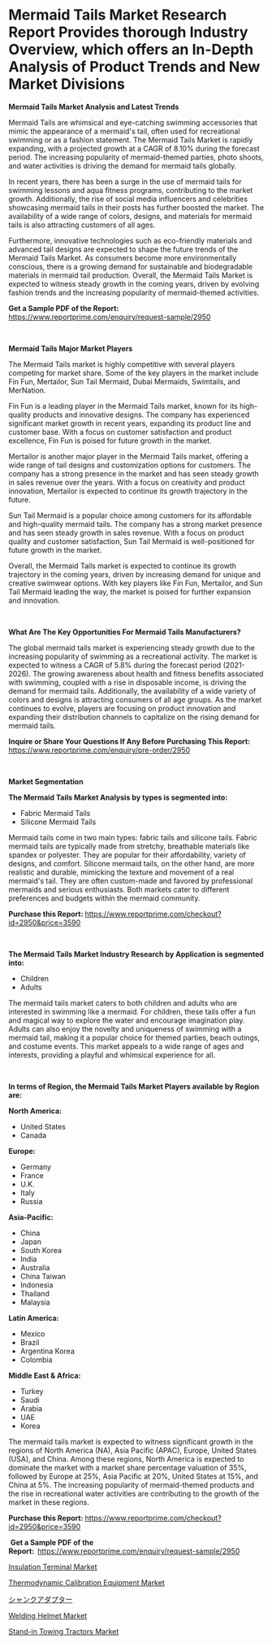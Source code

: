 <p><h1>Mermaid Tails Market Research Report Provides thorough Industry Overview, which offers an In-Depth Analysis of Product Trends and New Market Divisions</h1></p><p><strong>Mermaid Tails Market Analysis and Latest Trends</strong></p>
<p><p>Mermaid Tails are whimsical and eye-catching swimming accessories that mimic the appearance of a mermaid's tail, often used for recreational swimming or as a fashion statement. The Mermaid Tails Market is rapidly expanding, with a projected growth at a CAGR of 8.10% during the forecast period. The increasing popularity of mermaid-themed parties, photo shoots, and water activities is driving the demand for mermaid tails globally. </p><p>In recent years, there has been a surge in the use of mermaid tails for swimming lessons and aqua fitness programs, contributing to the market growth. Additionally, the rise of social media influencers and celebrities showcasing mermaid tails in their posts has further boosted the market. The availability of a wide range of colors, designs, and materials for mermaid tails is also attracting customers of all ages.</p><p>Furthermore, innovative technologies such as eco-friendly materials and advanced tail designs are expected to shape the future trends of the Mermaid Tails Market. As consumers become more environmentally conscious, there is a growing demand for sustainable and biodegradable materials in mermaid tail production. Overall, the Mermaid Tails Market is expected to witness steady growth in the coming years, driven by evolving fashion trends and the increasing popularity of mermaid-themed activities.</p></p>
<p><strong>Get a Sample PDF of the Report:&nbsp;</strong> <a href="https://www.reportprime.com/enquiry/request-sample/2950">https://www.reportprime.com/enquiry/request-sample/2950</a></p>
<p>&nbsp;</p>
<p><strong>Mermaid Tails Major Market Players</strong></p>
<p><p>The Mermaid Tails market is highly competitive with several players competing for market share. Some of the key players in the market include Fin Fun, Mertailor, Sun Tail Mermaid, Dubai Mermaids, Swimtails, and MerNation.</p><p>Fin Fun is a leading player in the Mermaid Tails market, known for its high-quality products and innovative designs. The company has experienced significant market growth in recent years, expanding its product line and customer base. With a focus on customer satisfaction and product excellence, Fin Fun is poised for future growth in the market.</p><p>Mertailor is another major player in the Mermaid Tails market, offering a wide range of tail designs and customization options for customers. The company has a strong presence in the market and has seen steady growth in sales revenue over the years. With a focus on creativity and product innovation, Mertailor is expected to continue its growth trajectory in the future.</p><p>Sun Tail Mermaid is a popular choice among customers for its affordable and high-quality mermaid tails. The company has a strong market presence and has seen steady growth in sales revenue. With a focus on product quality and customer satisfaction, Sun Tail Mermaid is well-positioned for future growth in the market.</p><p>Overall, the Mermaid Tails market is expected to continue its growth trajectory in the coming years, driven by increasing demand for unique and creative swimwear options. With key players like Fin Fun, Mertailor, and Sun Tail Mermaid leading the way, the market is poised for further expansion and innovation.</p></p>
<p>&nbsp;</p>
<p><strong>What Are The Key Opportunities For Mermaid Tails Manufacturers?</strong></p>
<p><p>The global mermaid tails market is experiencing steady growth due to the increasing popularity of swimming as a recreational activity. The market is expected to witness a CAGR of 5.8% during the forecast period (2021-2026). The growing awareness about health and fitness benefits associated with swimming, coupled with a rise in disposable income, is driving the demand for mermaid tails. Additionally, the availability of a wide variety of colors and designs is attracting consumers of all age groups. As the market continues to evolve, players are focusing on product innovation and expanding their distribution channels to capitalize on the rising demand for mermaid tails.</p></p>
<p><strong>Inquire or Share Your Questions If Any Before Purchasing This Report:</strong> <a href="https://www.reportprime.com/enquiry/pre-order/2950">https://www.reportprime.com/enquiry/pre-order/2950</a></p>
<p>&nbsp;</p>
<p><strong>Market Segmentation</strong></p>
<p><strong>The Mermaid Tails Market Analysis by types is segmented into:</strong></p>
<p><ul><li>Fabric Mermaid Tails</li><li>Silicone Mermaid Tails</li></ul></p>
<p><p>Mermaid tails come in two main types: fabric tails and silicone tails. Fabric mermaid tails are typically made from stretchy, breathable materials like spandex or polyester. They are popular for their affordability, variety of designs, and comfort. Silicone mermaid tails, on the other hand, are more realistic and durable, mimicking the texture and movement of a real mermaid's tail. They are often custom-made and favored by professional mermaids and serious enthusiasts. Both markets cater to different preferences and budgets within the mermaid community.</p></p>
<p><strong>Purchase this Report:&nbsp;</strong><a href="https://www.reportprime.com/checkout?id=2950&price=3590">https://www.reportprime.com/checkout?id=2950&price=3590</a></p>
<p>&nbsp;</p>
<p><strong>The Mermaid Tails Market Industry Research by Application is segmented into:</strong></p>
<p><ul><li>Children</li><li>Adults</li></ul></p>
<p><p>The mermaid tails market caters to both children and adults who are interested in swimming like a mermaid. For children, these tails offer a fun and magical way to explore the water and encourage imagination play. Adults can also enjoy the novelty and uniqueness of swimming with a mermaid tail, making it a popular choice for themed parties, beach outings, and costume events. This market appeals to a wide range of ages and interests, providing a playful and whimsical experience for all.</p></p>
<p>&nbsp;</p>
<p><strong>In terms of Region, the Mermaid Tails Market Players available by Region are:</strong></p>
<p>
    <p> <strong> North America: </strong>
        <ul>
            <li>United States</li>
            <li>Canada</li>
        </ul>
        </p> 
    <p> <strong> Europe: </strong>
        <ul>
            <li>Germany</li>
            <li>France</li>
            <li>U.K.</li>
            <li>Italy</li>
            <li>Russia</li>
        </ul>
        </p> 
    <p> <strong> Asia-Pacific: </strong>
        <ul>
            <li>China</li>
            <li>Japan</li>
            <li>South Korea</li>
            <li>India</li>
            <li>Australia</li>
            <li>China Taiwan</li>
            <li>Indonesia</li>
            <li>Thailand</li>
            <li>Malaysia</li>
        </ul>
        </p> 
    <p> <strong> Latin America: </strong>
        <ul>
            <li>Mexico</li>
            <li>Brazil</li>
            <li>Argentina Korea</li>
            <li>Colombia</li>
        </ul>
        </p> 
    <p> <strong> Middle East & Africa: </strong>
        <ul>
            <li>Turkey</li>
            <li>Saudi</li>
            <li>Arabia</li>
            <li>UAE</li>
            <li>Korea</li>
        </ul>
    </p>
    </p>
<p><p>The mermaid tails market is expected to witness significant growth in the regions of North America (NA), Asia Pacific (APAC), Europe, United States (USA), and China. Among these regions, North America is expected to dominate the market with a market share percentage valuation of 35%, followed by Europe at 25%, Asia Pacific at 20%, United States at 15%, and China at 5%. The increasing popularity of mermaid-themed products and the rise in recreational water activities are contributing to the growth of the market in these regions.</p></p>
<p><strong>Purchase this Report: </strong><a href="https://www.reportprime.com/checkout?id=2950&price=3590">https://www.reportprime.com/checkout?id=2950&price=3590</a></p>
<p>&nbsp;<strong>Get a Sample PDF of the Report:&nbsp;&nbsp;</strong><a href="https://www.reportprime.com/enquiry/request-sample/2950">https://www.reportprime.com/enquiry/request-sample/2950</a></p>
<p><strong></strong></p>
<p><p><a href="https://view.publitas.com/reportprime-1/insulation-terminal-market-size-2024-2031-global-industrial-analysis-key-geographical-regions-market-share-top-key-players-product-types-and-forecast-research-report/">Insulation Terminal Market</a></p><p><a href="https://issuu.com/reportprime-2/docs/thermodynamic-calibration-equipment-market-size-20">Thermodynamic Calibration Equipment Market</a></p><p><a href="https://github.com/mcbeesbxa270/Market-Research-Report-List-1/blob/main/13380475373.md">シャンクアダプター</a></p><p><a href="https://github.com/dx0328/Market-Research-Report-List-2/blob/main/welding-helmet-market.md">Welding Helmet Market</a></p><p><a href="https://issuu.com/reportprime-2/docs/stand-in-towing-tractors-market-size-2030.pptx">Stand-in Towing Tractors Market</a></p></p>